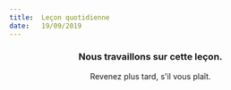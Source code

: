 ```yaml
---
title:  Leçon quotidienne
date:   19/09/2019
---
```


### <center>Nous travaillons sur cette leçon.</center>
<center>Revenez plus tard, s'il vous plaît.</center>